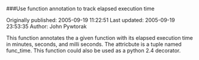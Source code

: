 ###Use function annotation to track elapsed execution time

Originally published: 2005-09-19 11:22:51
Last updated: 2005-09-19 23:53:35
Author: John Pywtorak

This function annotates the a given function with its elapsed execution time in minutes, seconds, and milli seconds.  The attricbute is a tuple named func_time.   This function could also be used as a python 2.4 decorator.